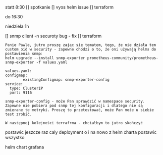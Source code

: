 statt 8:30
[] spotkanie
[] vyos helm issue
[] terraform

do 16:30


niedziela 1h

[] snmp client -n securoty bug - fix
[] terraform

```
Panie Pawle, jutro proszę zając się tematem, tego, że nie działa ten custom oid w security - zapewne chodzi o to, że oni używają helma do postawienia snmp:
helm upgrade --install snmp-exporter prometheus-community/prometheus-snmp-exporter -f values.yaml

values.yaml:
configmap:
        existingConfigmap: snmp-exporter-config
service:
  type: ClusterIP
  port: 9116

snmp-exporter-config - może Pan sprawdzić w namespace security. Zapewne nie pobiera pod snmp tej konfiguracji i dlatego nie są zmierane te metryki. Proszę to przetestować, może Pan może u siebie test zrobić. 

W następnej kolejności terrafrma - chciałbym to jutro skończyć
```



postawic jeszcze raz caly deployment o i na nowo z helm charta postawic wszystko

helm chart
grafana